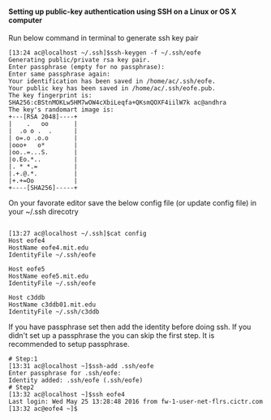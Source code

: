 #### Setting up public-key authentication using SSH on a Linux or OS X computer

Run below command in terminal to generate ssh key pair

```
[13:24 ac@localhost ~/.ssh]$ssh-keygen -f ~/.ssh/eofe
Generating public/private rsa key pair.
Enter passphrase (empty for no passphrase): 
Enter same passphrase again: 
Your identification has been saved in /home/ac/.ssh/eofe.
Your public key has been saved in /home/ac/.ssh/eofe.pub.
The key fingerprint is:
SHA256:cBStnMOKLw5HM7wOW4cXbiLeqfa+QKsmQOXF4iilW7k ac@andhra
The key's randomart image is:
+---[RSA 2048]----+
|    .   oo       |
|  .o o .  .      |
| o=.o .o.o       |
|ooo+   o*        |
|oo..=...S.       |
|o.Eo.*..         |
|. * *.=          |
|.+.@.*.          |
|+.+=Oo           |
+----[SHA256]-----+

```
 
 On your favorate editor save the below config file (or update config file) in your ~/.ssh direcotry 
 
 ```
 
[13:27 ac@localhost ~/.ssh]$cat config 
Host eofe4
 HostName eofe4.mit.edu
 IdentityFile ~/.ssh/eofe

Host eofe5
 HostName eofe5.mit.edu
 IdentityFile ~/.ssh/eofe

Host c3ddb
 HostName c3ddb01.mit.edu
 IdentityFile ~/.ssh/c3ddb

```
If you have passphrase set then add the identity before doing ssh. If you didn't set up a passphrase the you can skip the first step. It is recommended to setup passphrase. 
```
# Step:1 
[13:31 ac@localhost ~]$ssh-add .ssh/eofe
Enter passphrase for .ssh/eofe: 
Identity added: .ssh/eofe (.ssh/eofe)
# Step2
[13:32 ac@localhost ~]$ssh eofe4
Last login: Wed May 25 13:28:48 2016 from fw-1-user-net-flrs.cictr.com
[13:32 ac@eofe4 ~]$
```

